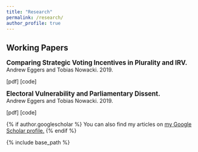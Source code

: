 ```yaml
---
title: "Research"
permalink: /research/
author_profile: true
---
```

## Working Papers

<div class="paper-title" style = "font-size: 1.2em; font-weight: bold;">Comparing Strategic Voting Incentives in Plurality and IRV.</div>
Andrew Eggers and Tobias Nowacki. 2019.

[pdf] [code]


<div class="paper-title" style = "font-size: 1.2em; font-weight: bold;">Electoral Vulnerability and Parliamentary Dissent.</div>
Andrew Eggers and Tobias Nowacki. 2019.

[pdf] [code]

{% if author.googlescholar %}
  You can also find my articles on <u><a href="{{author.googlescholar}}">my Google Scholar profile</a>.</u>
{% endif %}

{% include base_path %}
